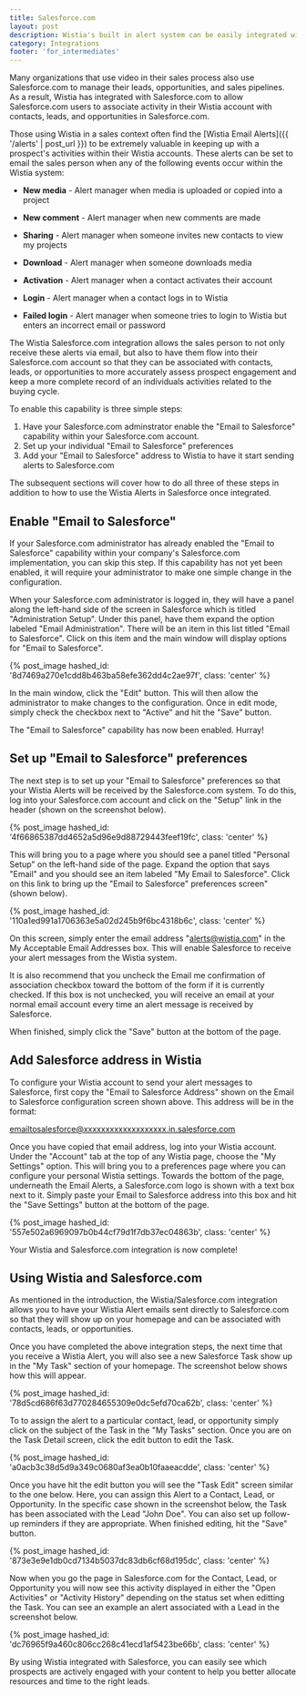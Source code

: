 ```yaml
---
title: Salesforce.com
layout: post
description: Wistia's built in alert system can be easily integrated with your Salesforce account to keep track of your leads' video viewing activity. 
category: Integrations
footer: 'for_intermediates'
---
```


Many organizations that use video in their sales process also use Salesforce.com to manage their leads, opportunities, and sales pipelines.  As a result, Wistia has integrated with Salesforce.com to allow Salesforce.com users to associate activity in their Wistia account with contacts, leads, and opportunities in Salesforce.com.

Those using Wistia in a sales context often find the [Wistia Email Alerts]({{ '/alerts' | post_url }}) to be extremely valuable in keeping up with a prospect's activities within their Wistia accounts.  These alerts can be set to email the sales person when any of the following events occur within the Wistia system:


*  **New media** - Alert manager when media is uploaded or copied into a project

*  **New comment** - Alert manager when new comments are made

*  **Sharing** - Alert manager when someone invites new contacts to view my projects

*  **Download** - Alert manager when someone downloads media

*  **Activation** - Alert manager when a contact activates their account

*  **Login** - Alert manager when a contact logs in to Wistia

*  **Failed login** - Alert manager when someone tries to login to Wistia but enters an incorrect email or password

The Wistia Salesforce.com integration allows the sales person to not only receive these alerts via email, but also to have them flow into their Salesforce.com account so that they can be associated with contacts, leads, or opportunities to more accurately assess prospect engagement and keep a more complete record of an individuals activities related to the buying cycle. 

To enable this capability is three simple steps:

 1.  Have your Salesforce.com adminstrator enable the "Email to Salesforce" capability within your Salesforce.com account.
 2.  Set up your individual "Email to Salesforce" preferences
 3.  Add your "Email to Salesforce" address to Wistia to have it start sending alerts to Salesforce.com

The subsequent sections will cover how to do all three of these steps in addition to how to use the Wistia Alerts in Salesforce once integrated.

## Enable "Email to Salesforce"

If your Salesforce.com administrator has already enabled the "Email to Salesforce" capability within your company's Salesforce.com implementation, you can skip this step.  If this capability has not yet been enabled, it will require your administrator to make one simple change in the configuration.

When your Salesforce.com administrator is logged in, they will have a panel along the left-hand side of the screen in Salesforce which is titled "Administration Setup".  Under this panel, have them expand the option labeled "Email Administration".  There will be an item in this list titled "Email to Salesforce".  Click on this item and the main window will display options for "Email to Salesforce".

{% post_image hashed_id: '8d7469a270e1cdd8b463ba58efe362dd4c2ae97f', class: 'center' %}

In the main window, click the "Edit" button.  This will then allow the administrator to make changes to the configuration.  Once in edit mode, simply check the checkbox next to "Active" and hit the "Save" button.

The "Email to Salesforce" capability has now been enabled. Hurray!

## Set up "Email to Salesforce" preferences

The next step is to set up your "Email to Salesforce" preferences so that your Wistia Alerts will be received by the Salesforce.com system.  To do this, log into your Salesforce.com account and click on the "Setup" link in the header (shown on the screenshot below).

{% post_image hashed_id: '4f66865387dd4652a5d96e9d88729443feef19fc', class: 'center' %}

This will bring you to a page where you should see a panel titled "Personal Setup" on the left-hand side of the page.  Expand the option that says "Email" and you should see an item labeled "My Email to Salesforce".  Click on this link to bring up the "Email to Salesforce" preferences screen" (shown below).

{% post_image hashed_id: '110a1ed991a1706363e5a02d245b9f6bc4318b6c', class: 'center' %}

On this screen, simply enter the email address "alerts@wistia.com" in the <span class="code">My Acceptable Email Addresses</span> box.  This will enable Salesforce to receive your alert messages from the Wistia system.

It is also recommend that you uncheck the <span class="code">Email me confirmation of association</span> checkbox toward the bottom of the form if it is currently checked.  If this box is not unchecked, you will receive an email at your normal email account every time an alert message is received by Salesforce.

When finished, simply click the "Save" button at the bottom of the page.

## Add Salesforce address in Wistia

To configure your Wistia account to send your alert messages to Salesforce, first copy the "Email to Salesforce Address" shown on the Email to Salesforce configuration screen shown above.  This address will be in the format:

<span class="code">emailtosalesforce@xxxxxxxxxxxxxxxxxxx.in.salesforce.com</span>

Once you have copied that email address, log into your Wistia account.  Under the "Account" tab at the top of any Wistia page, choose the "My Settings" option.  This will bring you to a preferences page where you can configure your personal Wistia settings.  Towards the bottom of the page, underneath the Email Alerts, a Salesforce.com logo is shown with a text box next to it.  Simply paste your Email to Salesforce address into this box and hit the "Save Settings" button at the bottom of the page.

{% post_image hashed_id: '557e502a6969097b0b44cf79d1f7db37ec04863b', class: 'center' %}

Your Wistia and Salesforce.com integration is now complete!

## Using Wistia and Salesforce.com

As mentioned in the introduction, the Wistia/Salesforce.com integration allows you to have your Wistia Alert emails sent directly to Salesforce.com so that they will show up on your homepage and can be associated with contacts, leads, or opportunities.

Once you have completed the above integration steps, the next time that you receive a Wistia Alert, you will also see a new Salesforce Task show up in the "My Task" section of your homepage.  The screenshot below shows how this will appear.

{% post_image hashed_id: '78d5cd686f63d770284655309e0dc5efd70ca62b', class: 'center' %}

To to assign the alert to a particular contact, lead, or opportunity simply click on the subject of the Task in the "My Tasks" section. Once you are on the Task Detail screen, click the edit button to edit the Task. 

{% post_image hashed_id: 'a0acb3c38d5d9a349c0680af3ea0b10faaeacdde', class: 'center' %}

Once you have hit the edit button you will see the "Task Edit" screen similar to the one below.  Here, you can assign this Alert to a Contact, Lead, or Opportunity.  In the specific case shown in the screenshot below, the Task has been associated with the Lead "John Doe".  You can also set up follow-up reminders if they are appropriate.  When finished editing, hit the "Save" button.

{% post_image hashed_id: '873e3e9e1db0cd7134b5037dc83db6cf68d195dc', class: 'center' %}

Now when you go the page in Salesforce.com for the Contact, Lead, or Opportunity you will now see this activity displayed in either the "Open Activities" or "Activity History" depending on the status set when editting the Task.  You can see an example an alert associated with a Lead in the screenshot below.

{% post_image hashed_id: 'dc76965f9a460c806cc268c41ecd1af5423be66b', class: 'center' %}

By using Wistia integrated with Salesforce, you can easily see which prospects are actively engaged with your content to help you better allocate resources and time to the right leads.
